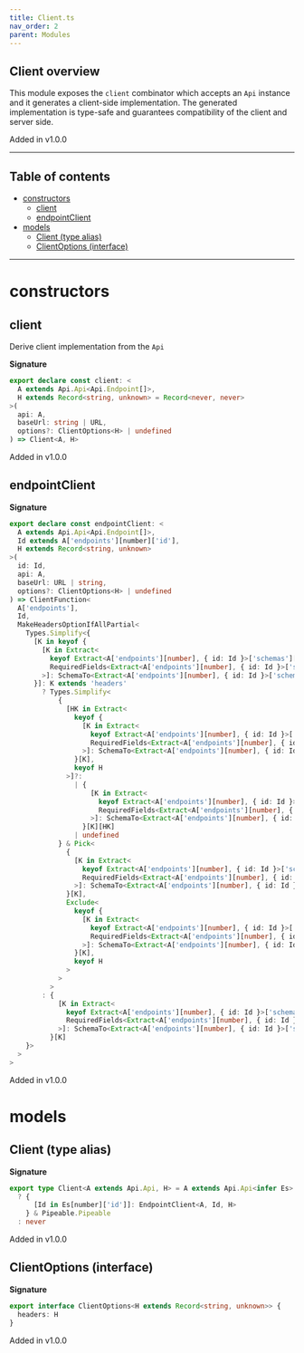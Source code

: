 ```yaml
---
title: Client.ts
nav_order: 2
parent: Modules
---
```


## Client overview

This module exposes the `client` combinator which accepts an `Api` instance
and it generates a client-side implementation. The generated implementation
is type-safe and guarantees compatibility of the client and server side.

Added in v1.0.0

---

<h2 class="text-delta">Table of contents</h2>

- [constructors](#constructors)
  - [client](#client)
  - [endpointClient](#endpointclient)
- [models](#models)
  - [Client (type alias)](#client-type-alias)
  - [ClientOptions (interface)](#clientoptions-interface)

---

# constructors

## client

Derive client implementation from the `Api`

**Signature**

```ts
export declare const client: <
  A extends Api.Api<Api.Endpoint[]>,
  H extends Record<string, unknown> = Record<never, never>
>(
  api: A,
  baseUrl: string | URL,
  options?: ClientOptions<H> | undefined
) => Client<A, H>
```

Added in v1.0.0

## endpointClient

**Signature**

```ts
export declare const endpointClient: <
  A extends Api.Api<Api.Endpoint[]>,
  Id extends A['endpoints'][number]['id'],
  H extends Record<string, unknown>
>(
  id: Id,
  api: A,
  baseUrl: URL | string,
  options?: ClientOptions<H> | undefined
) => ClientFunction<
  A['endpoints'],
  Id,
  MakeHeadersOptionIfAllPartial<
    Types.Simplify<{
      [K in keyof {
        [K in Extract<
          keyof Extract<A['endpoints'][number], { id: Id }>['schemas']['request'],
          RequiredFields<Extract<A['endpoints'][number], { id: Id }>['schemas']['request']>
        >]: SchemaTo<Extract<A['endpoints'][number], { id: Id }>['schemas']['request'][K]>
      }]: K extends 'headers'
        ? Types.Simplify<
            {
              [HK in Extract<
                keyof {
                  [K in Extract<
                    keyof Extract<A['endpoints'][number], { id: Id }>['schemas']['request'],
                    RequiredFields<Extract<A['endpoints'][number], { id: Id }>['schemas']['request']>
                  >]: SchemaTo<Extract<A['endpoints'][number], { id: Id }>['schemas']['request'][K]>
                }[K],
                keyof H
              >]?:
                | {
                    [K in Extract<
                      keyof Extract<A['endpoints'][number], { id: Id }>['schemas']['request'],
                      RequiredFields<Extract<A['endpoints'][number], { id: Id }>['schemas']['request']>
                    >]: SchemaTo<Extract<A['endpoints'][number], { id: Id }>['schemas']['request'][K]>
                  }[K][HK]
                | undefined
            } & Pick<
              {
                [K in Extract<
                  keyof Extract<A['endpoints'][number], { id: Id }>['schemas']['request'],
                  RequiredFields<Extract<A['endpoints'][number], { id: Id }>['schemas']['request']>
                >]: SchemaTo<Extract<A['endpoints'][number], { id: Id }>['schemas']['request'][K]>
              }[K],
              Exclude<
                keyof {
                  [K in Extract<
                    keyof Extract<A['endpoints'][number], { id: Id }>['schemas']['request'],
                    RequiredFields<Extract<A['endpoints'][number], { id: Id }>['schemas']['request']>
                  >]: SchemaTo<Extract<A['endpoints'][number], { id: Id }>['schemas']['request'][K]>
                }[K],
                keyof H
              >
            >
          >
        : {
            [K in Extract<
              keyof Extract<A['endpoints'][number], { id: Id }>['schemas']['request'],
              RequiredFields<Extract<A['endpoints'][number], { id: Id }>['schemas']['request']>
            >]: SchemaTo<Extract<A['endpoints'][number], { id: Id }>['schemas']['request'][K]>
          }[K]
    }>
  >
>
```

Added in v1.0.0

# models

## Client (type alias)

**Signature**

```ts
export type Client<A extends Api.Api, H> = A extends Api.Api<infer Es>
  ? {
      [Id in Es[number]['id']]: EndpointClient<A, Id, H>
    } & Pipeable.Pipeable
  : never
```

Added in v1.0.0

## ClientOptions (interface)

**Signature**

```ts
export interface ClientOptions<H extends Record<string, unknown>> {
  headers: H
}
```

Added in v1.0.0
